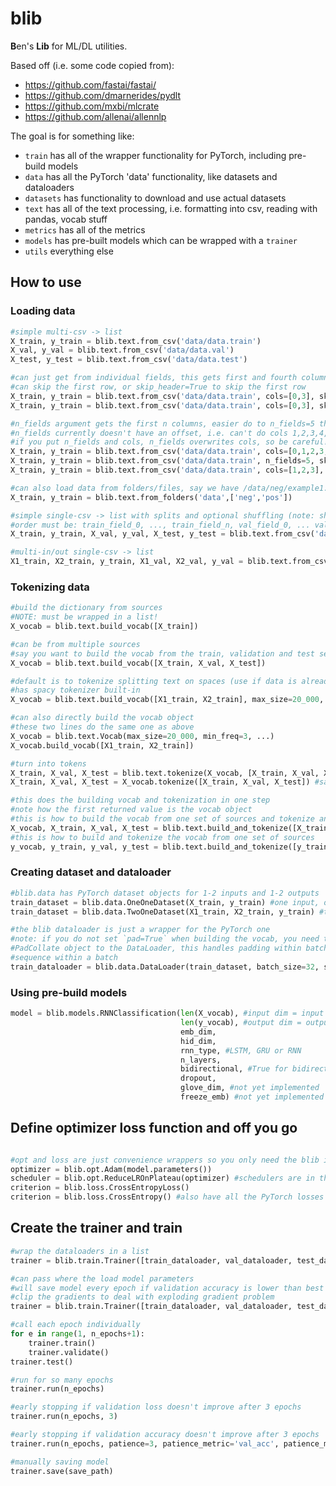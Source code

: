# blib

**B**en's **Lib** for ML/DL utilities.

Based off (i.e. some code copied from):

- <https://github.com/fastai/fastai/>
- <https://github.com/dmarnerides/pydlt>
- <https://github.com/mxbi/mlcrate>
- <https://github.com/allenai/allennlp>


The goal is for something like:

- `train` has all of the wrapper functionality for PyTorch, including pre-build models
- `data` has all the PyTorch 'data' functionality, like datasets and dataloaders
- `datasets` has functionality to download and use actual datasets
- `text` has all of the text processing, i.e. formatting into csv, reading with pandas, vocab stuff
- `metrics` has all of the metrics
- `models` has pre-built models which can be wrapped with a `trainer`
- `utils` everything else

## How to use

### Loading data

``` python
#simple multi-csv -> list
X_train, y_train = blib.text.from_csv('data/data.train')
X_val, y_val = blib.text.from_csv('data/data.val')
X_test, y_test = blib.text.from_csv('data/data.test')

#can just get from individual fields, this gets first and fourth column
#can skip the first row, or skip_header=True to skip the first row
X_train, y_train = blib.text.from_csv('data/data.train', cols=[0,3], skip_rows=1)
X_train, y_train = blib.text.from_csv('data/data.train', cols=[0,3], skip_header=True) #same as above!

#n_fields argument gets the first n columns, easier do to n_fields=5 than cols=[0,1,2,3,4]
#n_fields currently doesn't have an offset, i.e. can't do cols 1,2,3,4,5
#if you put n_fields and cols, n_fields overwrites cols, so be careful!
X_train, y_train = blib.text.from_csv('data/data.train', cols=[0,1,2,3,4], skip_rows=1)
X_train, y_train = blib.text.from_csv('data/data.train', n_fields=5, skip_rows=1) #same as above!
X_train, y_train = blib.text.from_csv('data/data.train', cols=[1,2,3], n_fields=3, skip_rows=1) #gets columns 0,1,2 as n_fields overwrites cols!

#can also load data from folders/files, say we have /data/neg/example1.txt and /data/pos/example2.txt
X_train, y_train = blib.text.from_folders('data',['neg','pos'])

#simple single-csv -> list with splits and optional shuffling (note: shuffling happens before the split!)
#order must be: train_field_0, ..., train_field_n, val_field_0, ... val_field_n, etc.
X_train, y_train, X_val, y_val, X_test, y_test = blib.text.from_csv('data/data.all', splits=[0.7,0.15,0.15], shuffle = True)

#multi-in/out single-csv -> list
X1_train, X2_train, y_train, X1_val, X2_val, y_val = blib.text.from_csv('data/data.all', splits=[0.8,0.2], n_fields=3)
```

### Tokenizing data

``` python
#build the dictionary from sources
#NOTE: must be wrapped in a list!
X_vocab = blib.text.build_vocab([X_train])

#can be from multiple sources
#say you want to build the vocab from the train, validation and test sets
X_vocab = blib.text.build_vocab([X_train, X_val, X_test])

#default is to tokenize splitting text on spaces (use if data is already tokenized in the .csv)
#has spacy tokenizer built-in
X_vocab = blib.text.build_vocab([X1_train, X2_train], max_size=20_000, min_freq=3, max_length=100, pad=True, unk_token='<UnK>', pad_token='@PAD@', start_token='<SOS>', end_token='</SOS>', tokenizer='spacy')

#can also directly build the vocab object
#these two lines do the same one as above
X_vocab = blib.text.Vocab(max_size=20_000, min_freq=3, ...)
X_vocab.build_vocab([X1_train, X2_train])

#turn into tokens
X_train, X_val, X_test = blib.text.tokenize(X_vocab, [X_train, X_val, X_test])
X_train, X_val, X_test = X_vocab.tokenize([X_train, X_val, X_test]) #same as above

#this does the building vocab and tokenization in one step
#note how the first returned value is the vocab object
#this is how to build the vocab from one set of sources and tokenize another set
X_vocab, X_train, X_val, X_test = blib.text.build_and_tokenize([X_train], [X_train, X_val, X_test], max_size=20_000, min_freq=3)
#this is how to build and tokenize the vocab from one set of sources
y_vocab, y_train, y_val, y_test = blib.text.build_and_tokenize([y_train, y_val, y_test], unk_token=None, pad_token=None)
```

### Creating dataset and dataloader

``` python
#blib.data has PyTorch dataset objects for 1-2 inputs and 1-2 outputs
train_dataset = blib.data.OneOneDataset(X_train, y_train) #one input, one output
train_dataset = blib.data.TwoOneDataset(X1_train, X2_train, y_train) #two input, one output

#the blib dataloader is just a wrapper for the PyTorch one
#note: if you do not set `pad=True` when building the vocab, you need to pass the appropriate
#PadCollate object to the DataLoader, this handles padding within batches to the maximum length
#sequence within a batch
train_dataloader = blib.data.DataLoader(train_dataset, batch_size=32, shuffle=True, collate_fn=blib.data.TwoOnePadCollate())
```

### Using pre-build models

``` python
model = blib.models.RNNClassification(len(X_vocab), #input dim = input vocab size
                                      len(y_vocab), #output dim = output vocab size
                                      emb_dim,
                                      hid_dim,
                                      rnn_type, #LSTM, GRU or RNN
                                      n_layers,
                                      bidirectional, #True for bidirectional, False for unidirectional
                                      dropout,
                                      glove_dim, #not yet implemented
                                      freeze_emb) #not yet implemented
```

## Define optimizer loss function and off you go

``` python

#opt and loss are just convenience wrappers so you only need the blib import
optimizer = blib.opt.Adam(model.parameters())
scheduler = blib.opt.ReduceLROnPlateau(optimizer) #schedulers are in the opt
criterion = blib.loss.CrossEntropyLoss()
criterion = blib.loss.CrossEntropy() #also have all the PyTorch losses without the 'Loss' at the end
```

## Create the trainer and train

``` python
#wrap the dataloaders in a list
trainer = blib.train.Trainer([train_dataloader, val_dataloader, test_dataloader], model, optimizer, criterion)

#can pass where the load model parameters
#will save model every epoch if validation accuracy is lower than best validation accuracy
#clip the gradients to deal with exploding gradient problem
trainer = blib.train.Trainer([train_dataloader, val_dataloader, test_dataloader], model, optimizer, criterion, scheduler=scheduler, load_path='checkpoint.pt', save_path='new_checkpoint.pt', clip=0.5)

#call each epoch individually
for e in range(1, n_epochs+1):
    trainer.train()
    trainer.validate()
trainer.test()

#run for so many epochs
trainer.run(n_epochs)

#early stopping if validation loss doesn't improve after 3 epochs 
trainer.run(n_epochs, 3)

#early stopping if validation accuracy doesn't improve after 3 epochs
trainer.run(n_epochs, patience=3, patience_metric='val_acc', patience_mode='max')

#manually saving model
trainer.save(save_path)
```
